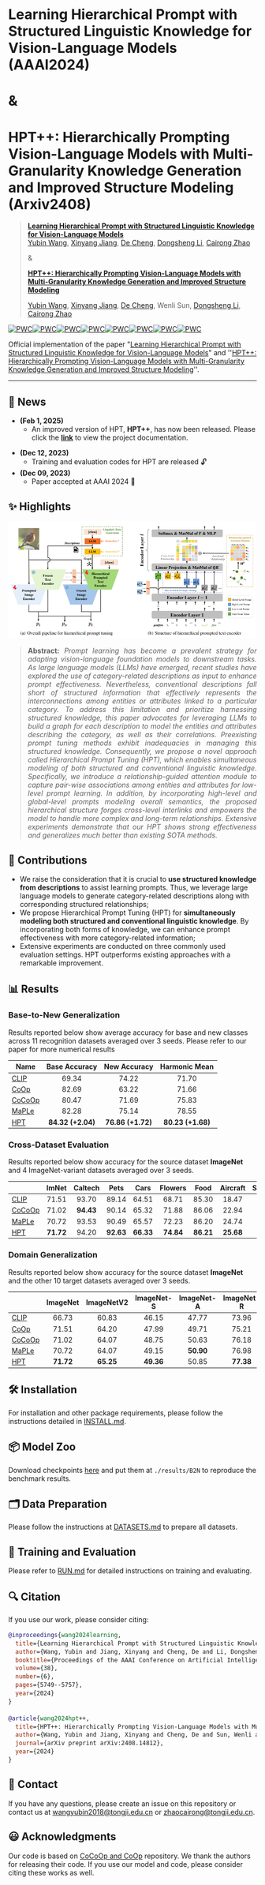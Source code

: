 # Learning Hierarchical Prompt with Structured Linguistic Knowledge for Vision-Language Models (AAAI2024)

# &

# HPT++: Hierarchically Prompting Vision-Language Models with Multi-Granularity Knowledge Generation and Improved Structure Modeling (Arxiv2408)

> [**Learning Hierarchical Prompt with Structured Linguistic Knowledge for Vision-Language Models**](https://ojs.aaai.org/index.php/AAAI/article/view/28387/28756)<br>
> [Yubin Wang](https://scholar.google.com/citations?user=mLeYNLoAAAAJ), [Xinyang Jiang](https://scholar.google.com/citations?user=JiTfWVMAAAAJ), [De Cheng](https://scholar.google.com/citations?user=180lASkAAAAJ), [Dongsheng Li](https://scholar.google.com/citations?user=VNg5rA8AAAAJ), [Cairong Zhao](https://scholar.google.com/citations?user=z-XzWZcAAAAJ)
>
> &
>
> [**HPT++: Hierarchically Prompting Vision-Language Models with Multi-Granularity Knowledge Generation and Improved Structure Modeling**](https://arxiv.org/pdf/2408.14812)<br>
>
> [Yubin Wang](https://scholar.google.com/citations?user=mLeYNLoAAAAJ), [Xinyang Jiang](https://scholar.google.com/citations?user=JiTfWVMAAAAJ), [De Cheng](https://scholar.google.com/citations?user=180lASkAAAAJ), Wenli Sun, [Dongsheng Li](https://scholar.google.com/citations?user=VNg5rA8AAAAJ), [Cairong Zhao](https://scholar.google.com/citations?user=z-XzWZcAAAAJ)

[![PWC](https://img.shields.io/endpoint.svg?url=https://paperswithcode.com/badge/hpt-hierarchically-prompting-vision-language/prompt-engineering-on-imagenet-v2)](https://paperswithcode.com/sota/prompt-engineering-on-imagenet-v2?p=hpt-hierarchically-prompting-vision-language)[![PWC](https://img.shields.io/endpoint.svg?url=https://paperswithcode.com/badge/hpt-hierarchically-prompting-vision-language/prompt-engineering-on-caltech-101)](https://paperswithcode.com/sota/prompt-engineering-on-caltech-101?p=hpt-hierarchically-prompting-vision-language)[![PWC](https://img.shields.io/endpoint.svg?url=https://paperswithcode.com/badge/hpt-hierarchically-prompting-vision-language/prompt-engineering-on-dtd)](https://paperswithcode.com/sota/prompt-engineering-on-dtd?p=hpt-hierarchically-prompting-vision-language)[![PWC](https://img.shields.io/endpoint.svg?url=https://paperswithcode.com/badge/hpt-hierarchically-prompting-vision-language/prompt-engineering-on-eurosat)](https://paperswithcode.com/sota/prompt-engineering-on-eurosat?p=hpt-hierarchically-prompting-vision-language)[![PWC](https://img.shields.io/endpoint.svg?url=https://paperswithcode.com/badge/hpt-hierarchically-prompting-vision-language/prompt-engineering-on-fgvc-aircraft)](https://paperswithcode.com/sota/prompt-engineering-on-fgvc-aircraft?p=hpt-hierarchically-prompting-vision-language)[![PWC](https://img.shields.io/endpoint.svg?url=https://paperswithcode.com/badge/hpt-hierarchically-prompting-vision-language/prompt-engineering-on-imagenet-a)](https://paperswithcode.com/sota/prompt-engineering-on-imagenet-a?p=hpt-hierarchically-prompting-vision-language)[![PWC](https://img.shields.io/endpoint.svg?url=https://paperswithcode.com/badge/hpt-hierarchically-prompting-vision-language/prompt-engineering-on-oxford-iiit-pet-dataset)](https://paperswithcode.com/sota/prompt-engineering-on-oxford-iiit-pet-dataset?p=hpt-hierarchically-prompting-vision-language)[![PWC](https://img.shields.io/endpoint.svg?url=https://paperswithcode.com/badge/hpt-hierarchically-prompting-vision-language/prompt-engineering-on-ucf101)](https://paperswithcode.com/sota/prompt-engineering-on-ucf101?p=hpt-hierarchically-prompting-vision-language)

Official implementation of the paper "[Learning Hierarchical Prompt with Structured Linguistic Knowledge for Vision-Language Models](https://arxiv.org/abs/2312.06323)" and ''[HPT++: Hierarchically Prompting Vision-Language Models with Multi-Granularity Knowledge Generation and Improved Structure Modeling](https://arxiv.org/pdf/2408.14812)''.


<hr />

## 📢 News

- **(Feb 1, 2025)**
  - An improved version of HPT, **HPT++**, has now been released. Please click the [**link**](docs/PLUS.md) to view the project documentation. 

* **(Dec 12, 2023)**
  - Training and evaluation codes for HPT are released 🔓
* **(Dec 09, 2023)**
  * Paper accepted at AAAI 2024 :tada: 

## ✨ Highlights

![main figure](docs/main_figure.png)
> **<p align="justify"> Abstract:** *Prompt learning has become a prevalent strategy for adapting vision-language foundation models to downstream tasks. As large language models (LLMs) have emerged, recent studies have explored the use of category-related descriptions as input to enhance prompt effectiveness. Nevertheless, conventional descriptions fall short of structured information that effectively represents the interconnections among entities or attributes linked to a particular category. To address this limitation and prioritize harnessing structured knowledge, this paper advocates for leveraging LLMs to build a graph for each description to model the entities and attributes describing the category, as well as their correlations. Preexisting prompt tuning methods exhibit inadequacies in managing this structured knowledge. Consequently, we propose a novel approach called Hierarchical Prompt Tuning (HPT), which enables simultaneous modeling of both structured and conventional linguistic knowledge. Specifically, we introduce a relationship-guided attention module to capture pair-wise associations among entities and attributes for low-level prompt learning. In addition, by incorporating high-level and global-level prompts modeling overall semantics, the proposed hierarchical structure forges cross-level interlinks and empowers the model to handle more complex and long-term relationships. Extensive experiments demonstrate that our HPT shows strong effectiveness and generalizes much better than existing SOTA methods.* </p>

## :rocket: Contributions

- We raise the consideration that it is crucial to **use structured knowledge from descriptions** to assist learning prompts. Thus, we leverage large language models to generate category-related descriptions along with corresponding structured relationships; 
- We propose Hierarchical Prompt Tuning (HPT) for **simultaneously modeling both structured and conventional linguistic knowledge**. By incorporating both forms of knowledge, we can enhance prompt effectiveness with more category-related information;
- Extensive experiments are conducted on three commonly used evaluation settings. HPT outperforms existing approaches with a remarkable improvement.

## 📊 Results
### Base-to-New Generalization
Results reported below show average accuracy for base and new classes across 11 recognition datasets averaged over 3 seeds. Please refer to our paper for more numerical results

| Name                                       |   Base Accuracy   |   New Accuracy    |   Harmonic Mean   |
| ------------------------------------------ | :---------------: | :---------------: | :---------------: |
| [CLIP](https://arxiv.org/abs/2103.00020)   |       69.34       |       74.22       |       71.70       |
| [CoOp](https://arxiv.org/abs/2109.01134)   |       82.69       |       63.22       |       71.66       |
| [CoCoOp](https://arxiv.org/abs/2203.05557) |       80.47       |       71.69       |       75.83       |
| [MaPLe](https://arxiv.org/abs/2210.03117)  |       82.28       |       75.14       |       78.55       |
| [HPT](https://arxiv.org/abs/2312.06323)    | **84.32 (+2.04)** | **76.86 (+1.72)** | **80.23 (+1.68)** |

### Cross-Dataset Evaluation

Results reported below show accuracy for the source dataset **ImageNet** and 4 ImageNet-variant datasets averaged over 3 seeds.

|                                            |   ImNet   |  Caltech  |   Pets    |   Cars    |  Flowers  |   Food    | Aircraft  |  SUN397   |    DTD    |  EuroSAT  |    UCF    | *Average* |
| ------------------------------------------ | :-------: | :-------: | :-------: | :-------: | :-------: | :-------: | :-------: | :-------: | :-------: | :-------: | :-------: | :-------: |
| [CLIP](https://arxiv.org/abs/2103.00020)   |   71.51   |   93.70   |   89.14   |   64.51   |   68.71   |   85.30   |   18.47   |   64.15   |   41.92   |   46.39   |   66.55   |   63.88   |
| [CoCoOp](https://arxiv.org/abs/2203.05557) |   71.02   | **94.43** |   90.14   |   65.32   |   71.88   |   86.06   |   22.94   |   67.36   |   45.73   |   45.37   |   68.21   |   65.74   |
| [MaPLe](https://arxiv.org/abs/2210.03117)  |   70.72   |   93.53   |   90.49   |   65.57   |   72.23   |   86.20   |   24.74   |   67.01   |   46.49   | **48.06** |   68.69   |   66.30   |
| [HPT](https://arxiv.org/abs/2312.06323)    | **71.72** |   94.20   | **92.63** | **66.33** | **74.84** | **86.21** | **25.68** | **68.75** | **50.87** |   47.36   | **70.50** | **67.74** |

### Domain Generalization

Results reported below show accuracy for the source dataset **ImageNet** and the other 10 target datasets averaged over 3 seeds.

|                                            | ImageNet  | ImageNetV2 | ImageNet-S | ImageNet-A | ImageNet-R | *Average* |
| :----------------------------------------- | :-------: | :--------: | :--------: | :--------: | :--------: | :-------: |
| [CLIP](https://arxiv.org/abs/2103.00020)   |   66.73   |   60.83    |   46.15    |   47.77    |   73.96    |   57.17   |
| [CoOp](https://arxiv.org/abs/2109.01134)   |   71.51   |   64.20    |   47.99    |   49.71    |   75.21    |   59.28   |
| [CoCoOp](https://arxiv.org/abs/2203.05557) |   71.02   |   64.07    |   48.75    |   50.63    |   76.18    |   59.90   |
| [MaPLe](https://arxiv.org/abs/2210.03117)  |   70.72   |   64.07    |   49.15    | **50.90**  |   76.98    |   60.26   |
| [HPT](https://arxiv.org/abs/2312.06323)    | **71.72** | **65.25**  | **49.36**  |   50.85    | **77.38**  | **60.71** |

## 🛠️ Installation 

For installation and other package requirements, please follow the instructions detailed in [INSTALL.md](docs/INSTALL.md). 

## 📦 Model Zoo

Download checkpoints [here](https://drive.google.com/drive/folders/1e7H-w4ujNCPo32eONimG0pe9A4lpIe9f?usp=sharing) and put them at `./results/B2N` to reproduce the benchmark results.

## 🗂️ Data Preparation
Please follow the instructions at [DATASETS.md](docs/DATASETS.md) to prepare all datasets.


## 🧪 Training and Evaluation
Please refer to [RUN.md](docs/RUN.md) for detailed instructions on training and evaluating.

## 🔍 Citation
If you use our work, please consider citing:

```bibtex
@inproceedings{wang2024learning,
  title={Learning Hierarchical Prompt with Structured Linguistic Knowledge for Vision-Language Models},
  author={Wang, Yubin and Jiang, Xinyang and Cheng, De and Li, Dongsheng and Zhao, Cairong},
  booktitle={Proceedings of the AAAI Conference on Artificial Intelligence},
  volume={38},
  number={6},
  pages={5749--5757},
  year={2024}
}

@article{wang2024hpt++,
  title={HPT++: Hierarchically Prompting Vision-Language Models with Multi-Granularity Knowledge Generation and Improved Structure Modeling},
  author={Wang, Yubin and Jiang, Xinyang and Cheng, De and Sun, Wenli and Li, Dongsheng and Zhao, Cairong},
  journal={arXiv preprint arXiv:2408.14812},
  year={2024}
}
```

## 📧 Contact
If you have any questions, please create an issue on this repository or contact us at wangyubin2018@tongji.edu.cn or zhaocairong@tongji.edu.cn.


## 😃 Acknowledgments

Our code is based on [CoCoOp and CoOp](https://github.com/KaiyangZhou/CoOp) repository. We thank the authors for releasing their code. If you use our model and code, please consider citing these works as well.

